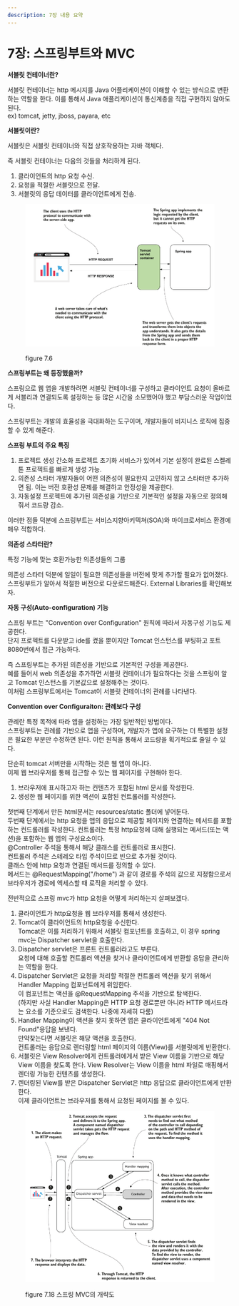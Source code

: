 ```yaml
---
description: 7장 내용 요약
---
```


# 7장: 스프링부트와 MVC

**서블릿 컨테이너란?**&#x20;

서블릿 컨테이너는 http 메시지를 Java 어플리케이션이 이해할 수 있는 방식으로 변환하는 역할을 한다. 이를 통해서 Java 애플리케이션이 통신계층을 직접 구현하지 않아도 된다. \
ex) tomcat, jetty, jboss, payara, etc

**서블릿이란?**&#x20;

서블릿은 서블릿 컨테이너와 직접 상호작용하는 자바 객체다.

즉 서블릿 컨테이너는 다음의 것들을 처리하게 된다.

1. 클라이언트의 http 요청 수신.
2. 요청을 적절한 서블릿으로 전달.
3. 서블릿의 응답 데이터를 클라이언트에게 전송.

<figure><img src="../../.gitbook/assets/image (6).png" alt=""><figcaption><p>figure 7.6</p></figcaption></figure>



**스프링부트는 왜 등장했을까?**&#x20;

스프링으로 웹 앱을 개발하려면 서블릿 컨테이너를 구성하고 클라이언트 요청이 올바르게 서블리과 연결되도록 설정하는 등 많은 시간을 소모했어야 했고 부담스러운 작업이었다.

스프링부트는 개발의 효율성을 극대화하는 도구이며, 개발자들이 비지니스 로직에 집중할 수 있게 해준다.



**스프링 부트의 주요 특징**

1. 프로젝트 생성 간소화 프로젝트 초기화 서비스가 있어서 기본 설정이 완료된 스켈레톤 프로젝트를 빠르게 생성 가능.
2. 의존성 스타터 개발자들이 어떤 의존성이 필요한지 고민하지 않고 스타터만 추가하면 됨. 이는 버전 호환성 문제를 해결하고 안정성을 제공한다.
3. 자동설정 프로젝트에 추가된 의존성을 기반으로 기본적인 설정을 자동으로 정의해줘서 코드량 감소.

이러한 점들 덕분에 스프링부트는 서비스지향아키텍쳐(SOA)와 마이크로서비스 환경에 매우 적합하다.



**의존성 스타터란?**&#x20;

특정 기능에 맞는 호환가능한 의존성들의 그룹

의존성 스타터 덕분에 일일이 필요한 의존성들을 버전에 맞게 추가할 필요가 없어졌다. 스프링부트가 알아서 적절한 버전으로 다운로드해준다. External Libraries를 확인해보자.



**자동 구성(Auto-configuration) 기능**&#x20;

스프링 부트는 "Convention over Configuration" 원칙에 따라서 자동구성 기능도 제공한다. \
단지 프로젝트를 다운받고 ide를 켰을 뿐이지만 Tomcat 인스턴스를 부팅하고 포트 8080번에서 접근 가능하다.

즉 스프링부트는 추가된 의존성을 기반으로 기본적인 구성을 제공한다. \
예를 들어서 web 의존성을 추가하면 서블릿 컨테이너가 필요하다는 것을 스프링이 알고 Tomcat 인스턴스를 기본값으로 설정해주는 것이다. \
이처럼 스프링부트에서는 Tomcat이 서블릿 컨테이너의 관례를 나타낸다.



**Convention over Configuraiton: 관례보다 구성**&#x20;

관례란 특정 목적에 따라 앱을 설정하는 가장 일반적인 방법이다. \
스프링부트는 관례를 기반으로 앱을 구성하며, 개발자가 앱에 요구하는 더 특별한 설정은 필요한 부분만 수정하면 된다. 이런 원칙을 통해서 코드량을 획기적으로 줄일 수 있다.



단순히 tomcat 서버만을 시작하는 것은 웹 앱이 아니다. \
이제 웹 브라우저를 통해 접근할 수 있는 웹 페이지를 구현해야 한다.

1. 브라우저에 표시하고자 하는 컨텐츠가 포함된 html 문서를 작성한다.
2. 생성한 웹 페이지를 위한 액션이 포함된 컨트롤러를 작성한다.

첫번째 단계에서 만든 html문서는 resources/static 폴더에 넣어둔다. \
두번째 단계에서는 http 요청을 앱의 응답으로 제공할 페이지와 연결하는 메서드를 포함하는 컨드롤러를 작성한다. 컨트롤러는 특정 http요청에 대해 실행되는 메서드(또는 액션)을 포함하는 웹 앱의 구성요소이다. \
@Controller 주석을 통해서 해당 클래스를 컨트롤러로 표시한다. \
컨트롤러 주석은 스테레오 타입 주석이므로 빈으로 추가될 것이다. \
클래스 안에 http 요청과 연결된 메서드를 정의할 수 있다. \
메서드는 @RequestMapping("/home") 과 같이 경로를 주석의 값으로 지정함으로서 브라우저가 경로에 엑세스할 때 로직을 처리할 수 있다.



전반적으로 스프링 mvc가 http 요청을 어떻게 처리하는지 살펴보겠다.

1. 클라이언트가 http요청을 웹 브라우저를 통해서 생성한다.
2. Tomcat이 클라이언트의 http요청을 수신한다. \
   Tomcat은 이를 처리하기 위해서 서블릿 컴포넌트를 호출하고, 이 경우 spring mvc는 Dispatcher servlet을 호출한다.
3. Dispatcher servlet은 프론트 컨트롤러라고도 부른다. \
   요청에 대해 호출할 컨트롤러 액션을 찾거나 클라이언트에게 반환할 응답을 관리하는 역할을 한다.
4. Dispatcher Servlet은 요청을 처리할 적절한 컨트롤러 액션을 찾기 위해서 Handler Mapping 컴포넌트에게 위임한다. \
   이 컴포넌트는 액션을 @RequestMapping 주석을 기반으로 탐색한다. \
   (하지만 사실 Handler Mapping은 HTTP 요청 경로뿐만 아니라 HTTP 메서드라는 요소를 기준으로도 검색한다. 나중에 자세히 다룸)
5. Handler Mapping이 액션을 찾지 못하면 앱은 클라이언트에게 "404 Not Found"응답을 보낸다. \
   만약찾는다면 서블릿은 해당 액션을 호출한다. \
   컨트롤러는 응답으로 렌더링할 html 페이지의 이름(View)를 서블릿에게 반환한다.
6. 서블릿은 View Resolver에게 컨트롤러에게서 받은 View 이름을 기반으로 해당 View 이름을 찾도록 한다. View Resolver는 View 이름을 html 파일로 매핑해서 렌더링 가능한 컨텐츠를 생성한다.
7. 렌더링된 View를 받은 Dispatcher Servlet은 http 응답으로 클라이언트에게 반환한다. \
   이제 클라이언트는 브라우저를 통해서 요청된 페이지를 볼 수 있다.



<figure><img src="../../.gitbook/assets/image (7).png" alt=""><figcaption><p>figure 7.18 스프링 MVC의 개략도</p></figcaption></figure>
